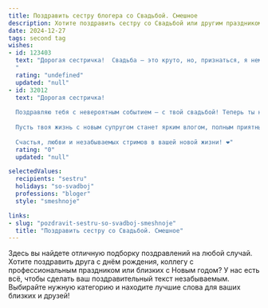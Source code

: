```yaml
---
title: Поздравить сестру блогера со Свадьбой. Смешное
description: Хотите поздравить сестру со Свадьбой или другим праздником? Наш ИИ создаст незабываемое поздравление, а вы обязательно выделитесь среди других.  
date: 2024-12-27
tags: second tag
wishes:
- id: 123403
  text: "Дорогая сестричка!  Свадьба – это круто, но, признаться, я немного завидую твоему будущему мужу: теперь у него будет личный блогер, который будет освещать все его победы (и поражения!) в семейной жизни.  Надеюсь, твой свадебный vlog наберет миллион просмотров!  Горько! (Но не слишком, а то придется снимать последствия на экшн-камеру).  Счастья вам!
  "
  rating: "undefined"
  updated: "null"
- id: 32012
  text: "Дорогая сестричка!
  
  Поздравляю тебя с невероятным событием — с твой свадьбой! Теперь ты не просто блогер, а полноценная \"жена-блогер\", и это, безусловно, нового уровня контент! Теперь у тебя есть отличная возможность снимать “апдейты” из домов, а не только из кафе, и делиться с подписчиками, как правильно делить постельное одеяло и искать совместный рецепт идеальных бургеров!
  
  Пусть твоя жизнь с новым супругом станет ярким влогом, полным приятных экшнов, лайфхаков и уморительных моментов. Желаю, чтобы ваш семейный контент был всегда на высоте, а в комментариях — только положительные отзывы!
  
  Счастья, любви и незабываемых стримов в вашей новой жизни! ❤️"
  rating: "0"
  updated: "null"

selectedValues:
  recipients: "sestru"
  holidays: "so-svadboj"
  professions: "bloger"
  style: "smeshnoje"

links:
- slug: "pozdravit-sestru-so-svadboj-smeshnoje"
  title: "Поздравить сестру со Свадьбой. Смешное"
---
```


Здесь вы найдете отличную подборку поздравлений на любой случай. 
Хотите поздравить друга с днём рождения, коллегу с профессиональным праздником или близких с Новым годом? У нас есть всё, чтобы сделать ваш поздравительный текст незабываемым. Выбирайте нужную категорию и находите лучшие слова для ваших близких и друзей!
